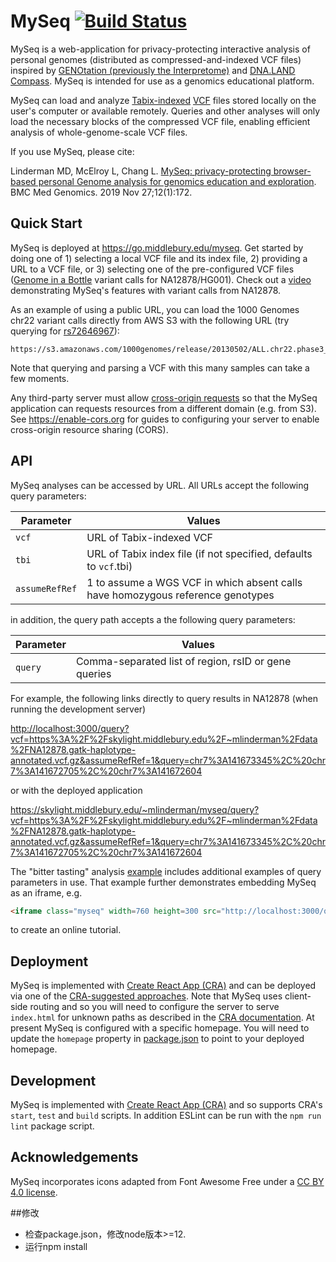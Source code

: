 # MySeq [![Build Status](https://travis-ci.org/mlinderm/myseq.svg?branch=master)](https://travis-ci.org/mlinderm/myseq)

MySeq is a web-application for privacy-protecting interactive analysis of personal genomes (distributed as compressed-and-indexed VCF files) inspired by [GENOtation (previously the Interpretome)](http://genotation.stanford.edu) and [DNA.LAND Compass](http://compass.dna.land). MySeq is intended for use as a genomics educational platform.

MySeq can load and analyze [Tabix-indexed](http://www.htslib.org/doc/tabix.html) [VCF](https://samtools.github.io/hts-specs/) files stored locally on the user's computer or available remotely. Queries and other analyses will only load the necessary blocks of the compressed VCF file, enabling efficient analysis of whole-genome-scale VCF files.

If you use MySeq, please cite:

Linderman MD, McElroy L, Chang L. [MySeq: privacy-protecting browser-based personal Genome analysis for genomics education and exploration](https://bmcmedgenomics.biomedcentral.com/articles/10.1186/s12920-019-0615-3). BMC Med Genomics. 2019 Nov 27;12(1):172.

## Quick Start

MySeq is deployed at <https://go.middlebury.edu/myseq>. Get started by doing one of 1) selecting a local VCF file and its index file, 2) providing a URL to a VCF file, or 3) selecting one of the pre-configured VCF files ([Genome in a Bottle](https://jimb.stanford.edu/giab) variant calls for NA12878/HG001). Check out a [video](https://youtu.be/RhiWw6OeK7g) demonstrating MySeq's features with variant calls from NA12878.

As an example of using a public URL, you can load the 1000 Genomes chr22 variant calls directly from AWS S3 with the following URL (try querying for [rs72646967](https://www.ncbi.nlm.nih.gov/snp/rs72646967)):
```
https://s3.amazonaws.com/1000genomes/release/20130502/ALL.chr22.phase3_shapeit2_mvncall_integrated_v5a.20130502.genotypes.vcf.gz
```
Note that querying and parsing a VCF with this many samples can take a few moments.

Any third-party server must allow [cross-origin requests](https://developer.mozilla.org/en-US/docs/Web/HTTP/CORS) so that the MySeq application can requests resources from a different domain (e.g. from S3). See <https://enable-cors.org> for guides to configuring your server to enable cross-origin resource sharing (CORS).

## API

MySeq analyses can be accessed by URL. All URLs accept the following query parameters:

| Parameter | Values |
| --------- | ------ |
| `vcf`     | URL of Tabix-indexed VCF |
| `tbi`     | URL of Tabix index file (if not specified, defaults to `vcf`.tbi) |
| `assumeRefRef` | 1 to assume a WGS VCF in which absent calls have homozygous reference genotypes |

in addition, the query path accepts a the following query parameters:

| Parameter | Values |
| --------- | ------ |
| `query`   | Comma-separated list of region, rsID or gene queries |

For example, the following links directly to query results in NA12878 (when running the development server)

<http://localhost:3000/query?vcf=https%3A%2F%2Fskylight.middlebury.edu%2F~mlinderman%2Fdata%2FNA12878.gatk-haplotype-annotated.vcf.gz&assumeRefRef=1&query=chr7%3A141673345%2C%20chr7%3A141672705%2C%20chr7%3A141672604>

or with the deployed application

<https://skylight.middlebury.edu/~mlinderman/myseq/query?vcf=https%3A%2F%2Fskylight.middlebury.edu%2F~mlinderman%2Fdata%2FNA12878.gatk-haplotype-annotated.vcf.gz&assumeRefRef=1&query=chr7%3A141673345%2C%20chr7%3A141672705%2C%20chr7%3A141672604>

The "bitter tasting" analysis [example](examples/bitter-tasting.html) includes additional examples of query parameters in use. That example further demonstrates embedding MySeq as an iframe, e.g.

```html
<iframe class="myseq" width=760 height=300 src="http://localhost:3000/query?vcf=https%3A%2F%2Fskylight.middlebury.edu%2F~mlinderman%2Fdata%2FNA12878.gatk-haplotype-annotated.vcf.gz&assumeRefRef=1&query=chr7%3A141673345%2C%20chr7%3A141672705%2C%20chr7%3A141672604"></iframe>
```

to create an online tutorial.

## Deployment

MySeq is implemented with [Create React App (CRA)](https://facebook.github.io/create-react-app/) and can be deployed via one of the [CRA-suggested approaches](https://facebook.github.io/create-react-app/docs/deployment). Note that MySeq uses client-side routing and so you will need to configure the server to serve `index.html` for unknown paths as described in the [CRA documentation](https://facebook.github.io/create-react-app/docs/deployment#serving-apps-with-client-side-routing). At present MySeq is configured with a specific homepage. You will need to update the `homepage` property in [package.json](package.json) to point to your deployed homepage.

## Development

MySeq is implemented with [Create React App (CRA)](https://facebook.github.io/create-react-app/) and so supports CRA's `start`, `test` and `build` scripts. In addition ESLint can be run with the `npm run lint` package script.

## Acknowledgements

MySeq incorporates icons adapted from Font Awesome Free under a [CC BY 4.0 license](https://fontawesome.com/license/free).

##修改
* 检查package.json，修改node版本>=12.
* 运行npm install
